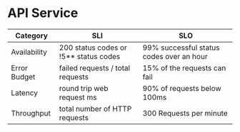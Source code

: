 # API Service

| Category     | SLI                                    | SLO                                                                      |
|--------------|----------------------------------------|--------------------------------------------------------------------------|
| Availability | 200 status codes or !5** status codes  | 99% successful status codes over an hour                                 |
| Error Budget | failed requests / total requests       | 15% of the requests can fail                                             |
| Latency      | round trip web request ms              | 90% of requests below 100ms                                              |  
| Throughput   | total number of HTTP requests          | 300 Requests per minute                                                  |